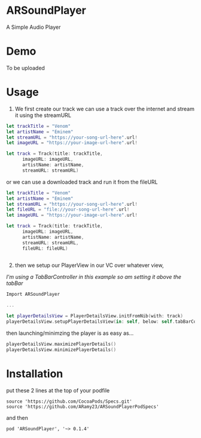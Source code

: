 # ARSoundPlayer
A Simple Audio Player

# Demo
To be uploaded

# Usage

1. We first create our track
  we can use a track over the internet and stream it using the streamURL
```swift
let trackTitle = "Venom"
let artistName = "Eminem"
let streamURL = "https://your-song-url-here".url!
let imageURL = "https://your-image-url-here".url!

let track = Track(title: trackTitle, 
      imageURL: imageURL,
      artistName: artistName,
      streamURL: streamURL)
```
  or we can use a downloaded track and run it from the fileURL
```swift
let trackTitle = "Venom"
let artistName = "Eminem"
let streamURL = "https://your-song-url-here".url!
let fileURL = "file://your-song-url-here".url!
let imageURL = "https://your-image-url-here".url!

let track = Track(title: trackTitle, 
      imageURL: imageURL,
      artistName: artistName,
      streamURL: streamURL,
      fileURL: fileURL)
      
```

2. then we setup our PlayerView in our VC over whatever view,


  *I'm using a TabBarController in this example so am setting it above the tabBar*
```swift
Import ARSoundPlayer

...

let playerDetailsView = PlayerDetailsView.initFromNib(with: track)
playerDetailsView.setupPlayerDetailsView(in: self, below: self.tabBarController?.tabBar)
```

then launching/minimzing the player is as easy as...

```swift
playerDetailsView.maximizePlayerDetails()
playerDetailsView.minimizePlayerDetails()
```

# Installation 
put these 2 lines at the top of your podfile
```
source 'https://github.com/CocoaPods/Specs.git'
source 'https://github.com/ARamy23/ARSoundPlayerPodSpecs'
```
and then


`pod 'ARSoundPlayer', '~> 0.1.4'`
